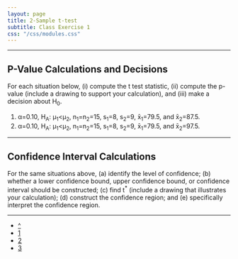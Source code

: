 ```yaml
---
layout: page
title: 2-Sample t-test
subtitle: Class Exercise 1
css: "/css/modules.css"
---
```


----

## P-Value Calculations and Decisions

For each situation below, (i) compute the t test statistic, (ii) compute the p-value (include a drawing to support your calculation), and (iii) make a decision about H<sub>0</sub>.

1. &alpha;=0.10, H<sub>A</sub>: &mu;<sub>1</sub>&lt;&mu;<sub>2</sub>, n<sub>1</sub>=n<sub>2</sub>=15, s<sub>1</sub>=8, s<sub>2</sub>=9, x&#772;<sub>1</sub>=79.5, and x&#772;<sub>2</sub>=87.5.
1. &alpha;=0.10, H<sub>A</sub>: &mu;<sub>1</sub>&lt;&mu;<sub>2</sub>, n<sub>1</sub>=n<sub>2</sub>=15, s<sub>1</sub>=8, s<sub>2</sub>=9, x&#772;<sub>1</sub>=79.5, and x&#772;<sub>2</sub>=97.5.

----

## Confidence Interval Calculations

For the same situations above, (a) identify the level of confidence; (b) whether a lower confidence bound, upper confidence bound, or confidence interval should be constructed; (c) find t<sup>*</sup> (include a drawing that illustrates your calculation); (d) construct the confidence region; and (e) specifically interpret the confidence region.

----

<div class="text-center">
<ul class="pagination pagination-lg">
  <li><a href="index.html">^</a></li>
  <li class="active"><a href="#">1</a></li>
  <li><a href="CE2.html">2</a></li>
  <li><a href="CE3.html">3</a></li>
</ul>
</div>
